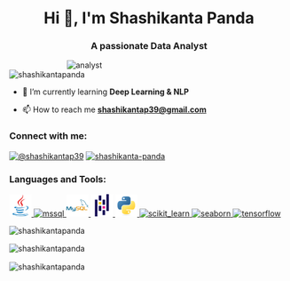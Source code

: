 <h1 align="center">Hi 👋, I'm Shashikanta Panda</h1>
<h3 align="center">A passionate Data Analyst</h3>

<img align="right" alt="analyst" width="400" src="https://www.bing.com/th/id/OGC.177a7172378030dac72194551bb1b409?pid=1.7&rurl=https%3a%2f%2fi.pinimg.com%2foriginals%2f45%2f67%2fa8%2f4567a837b545d22b9dcde81ccd98b70e.gif&ehk=I3PEpbCOshEBhU%2bhOrN0ewR6mk4wIvMyTaSviOcgG6Y%3d">

<p align="left"> <img src="https://komarev.com/ghpvc/?username=shashikantapanda&label=Profile%20views&color=0e75b6&style=flat" alt="shashikantapanda" /> </p>

- 🌱 I’m currently learning **Deep Learning & NLP**

- 📫 How to reach me **shashikantap39@gmail.com**

<h3 align="left">Connect with me:</h3>
<p align="left">
<a href="https://twitter.com/@shashikantap39" target="blank"><img align="center" src="https://raw.githubusercontent.com/rahuldkjain/github-profile-readme-generator/master/src/images/icons/Social/twitter.svg" alt="@shashikantap39" height="30" width="40" /></a>
<a href="https://linkedin.com/in/shashikanta-panda" target="blank"><img align="center" src="https://raw.githubusercontent.com/rahuldkjain/github-profile-readme-generator/master/src/images/icons/Social/linked-in-alt.svg" alt="shashikanta-panda" height="30" width="40" /></a>
</p>

<h3 align="left">Languages and Tools:</h3>
<p align="left"> <a href="https://www.java.com" target="_blank" rel="noreferrer"> <img src="https://raw.githubusercontent.com/devicons/devicon/master/icons/java/java-original.svg" alt="java" width="40" height="40"/> </a> <a href="https://www.microsoft.com/en-us/sql-server" target="_blank" rel="noreferrer"> <img src="https://www.svgrepo.com/show/303229/microsoft-sql-server-logo.svg" alt="mssql" width="40" height="40"/> </a> <a href="https://www.mysql.com/" target="_blank" rel="noreferrer"> <img src="https://raw.githubusercontent.com/devicons/devicon/master/icons/mysql/mysql-original-wordmark.svg" alt="mysql" width="40" height="40"/> </a> <a href="https://pandas.pydata.org/" target="_blank" rel="noreferrer"> <img src="https://raw.githubusercontent.com/devicons/devicon/2ae2a900d2f041da66e950e4d48052658d850630/icons/pandas/pandas-original.svg" alt="pandas" width="40" height="40"/> </a> <a href="https://www.python.org" target="_blank" rel="noreferrer"> <img src="https://raw.githubusercontent.com/devicons/devicon/master/icons/python/python-original.svg" alt="python" width="40" height="40"/> </a> <a href="https://scikit-learn.org/" target="_blank" rel="noreferrer"> <img src="https://upload.wikimedia.org/wikipedia/commons/0/05/Scikit_learn_logo_small.svg" alt="scikit_learn" width="40" height="40"/> </a> <a href="https://seaborn.pydata.org/" target="_blank" rel="noreferrer"> <img src="https://seaborn.pydata.org/_images/logo-mark-lightbg.svg" alt="seaborn" width="40" height="40"/> </a> <a href="https://www.tensorflow.org" target="_blank" rel="noreferrer"> <img src="https://www.vectorlogo.zone/logos/tensorflow/tensorflow-icon.svg" alt="tensorflow" width="40" height="40"/> </a> </p>

<p><img align="left" src="https://github-readme-stats.vercel.app/api/top-langs?username=shashikantapanda&show_icons=true&locale=en&layout=compact" alt="shashikantapanda" /></p>

&nbsp;<p><img align="center" src="https://github-readme-stats.vercel.app/api?username=shashikantapanda&show_icons=true&locale=en" alt="shashikantapanda" /></p>

<p><img align="center" src="https://github-readme-streak-stats.herokuapp.com/?user=shashikantapanda&" alt="shashikantapanda" /></p>

<!---
shashikantapanda/shashikantapanda is a ✨ special ✨ repository because its `README.md` (this file) appears on your GitHub profile.
You can click the Preview link to take a look at your changes.
--->
